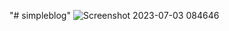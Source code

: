 "# simpleblog" 
![Screenshot 2023-07-03 084646](https://github.com/Rishabh1662/simpleblog/assets/130847211/cf28aa90-6e3d-44ca-93e0-41c0650de687)
